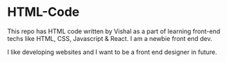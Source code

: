 # HTML-Code

This repo has HTML code written by Vishal as a part of learning front-end techs like HTML, CSS, Javascript & React. I am a newbie front end dev. 

I like developing websites and I want to be a front end designer in future.
